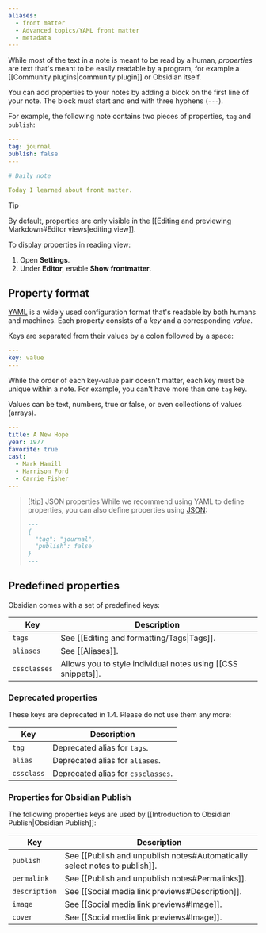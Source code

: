 ```yaml
---
aliases:
  - front matter
  - Advanced topics/YAML front matter
  - metadata
---
```

While most of the text in a note is meant to be read by a human, _properties_ are text that's meant to be easily readable by a program, for example a [[Community plugins|community plugin]] or Obsidian itself.

You can add properties to your notes by adding a block on the first line of your note. The block must start and end with three hyphens (`---`).

For example, the following note contains two pieces of properties, `tag` and `publish`:

```yaml
---
tag: journal
publish: false
---

# Daily note

Today I learned about front matter.
```

> [!tip]
> By default, properties are only visible in the [[Editing and previewing Markdown#Editor views|editing view]].
>
> To display properties in reading view:
>
> 1. Open **Settings**.
> 2. Under **Editor**, enable **Show frontmatter**.

## Property format

[YAML](https://yaml.org/) is a widely used configuration format that's readable by both humans and machines. Each property consists of a _key_ and a corresponding _value_.

Keys are separated from their values by a colon followed by a space:

```yaml
---
key: value
---
```

While the order of each key-value pair doesn't matter, each key must be unique within a note. For example, you can't have more than one `tag` key.

Values can be text, numbers, true or false, or even collections of values (arrays).

```yaml
---
title: A New Hope
year: 1977
favorite: true
cast:
  - Mark Hamill
  - Harrison Ford
  - Carrie Fisher
---
```

> [!tip] JSON properties
> While we recommend using YAML to define properties, you can also define properties using [JSON](https://www.json.org/):
>
> ```md
> ---
> {
>   "tag": "journal",
>   "publish": false
> }
> ---
> ```

## Predefined properties

Obsidian comes with a set of predefined keys:

| Key | Description |
|-|-|
| `tags` | See [[Editing and formatting/Tags\|Tags]]. |
| `aliases` | See [[Aliases]]. |
| `cssclasses` | Allows you to style individual notes using [[CSS snippets]]. |

### Deprecated properties

These keys are deprecated in 1.4. Please do not use them any more:

| Key | Description |
|-|-|
| `tag` | Deprecated alias for `tags`. |
| `alias` | Deprecated alias for `aliases`. |
| `cssclass` | Deprecated alias for `cssclasses`. |

### Properties for Obsidian Publish

The following properties keys are used by [[Introduction to Obsidian Publish|Obsidian Publish]]:

| Key | Description |
|-|-|
| `publish` | See [[Publish and unpublish notes#Automatically select notes to publish]]. |
| `permalink` | See [[Publish and unpublish notes#Permalinks]]. |
| `description` | See [[Social media link previews#Description]]. |
| `image` | See [[Social media link previews#Image]]. |
| `cover` | See [[Social media link previews#Image]]. |
